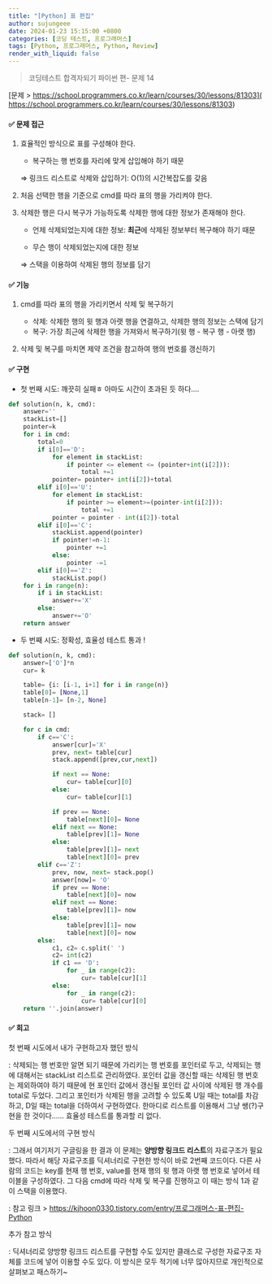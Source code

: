 ```yaml
---
title: "[Python] 표 편집"
author: sujungeee
date: 2024-01-23 15:15:00 +0800
categories: [코딩 테스트, 프로그래머스]
tags: [Python, 프로그래머스, Python, Review]
render_with_liquid: false
---
```




> 코딩테스트 합격자되기 파이썬 편- 문제 14

[문제 >   https://school.programmers.co.kr/learn/courses/30/lessons/81303]( https://school.programmers.co.kr/learn/courses/30/lessons/81303)



#### ✅ 문제 접근

1. 효율적인 방식으로 표를 구성해야 한다.

   - 복구하는 행 번호를 자리에 맞게 삽입해야 하기 때문

   ⇒ 링크드 리스트로 삭제와 삽입하기: O(1)의 시간복잡도를 갖음



2. 처음 선택한 행을 기준으로 cmd를 따라 표의 행을 가리켜야 한다.



3. 삭제한 행은 다시 복구가 가능하도록 삭제한 행에 대한 정보가 존재해야 한다.

   - 언제 삭제되었는지에 대한 정보: **최근**에 삭제된 정보부터 복구해야 하기 때문

   - 무슨 행이 삭제되었는지에 대한 정보

   ⇒ 스택을 이용하여 삭제된 행의 정보를 담기



#### ✅ 기능

1. cmd를 따라 표의 행을 가리키면서 삭제 및 복구하기

   - 삭제: 삭제한 행의 윗 행과 아랫 행을 연결하고, 삭제한 행의 정보는 스택에 담기
   - 복구: 가장 최근에 삭제한 행을 가져와서 복구하기(윗 행 - 복구 행 - 아랫 행)

   

2. 삭제 및 복구를 마치면 제약 조건을 참고하여 행의 번호를 갱신하기



#### ✅ 구현

- 첫 번째 시도: 깨끗히 실패ㅎ 아마도 시간이 초과된 듯 하다....

```python
def solution(n, k, cmd):
    answer=''
    stackList=[]
    pointer=k
    for i in cmd:
        total=0
        if i[0]=='D':
            for element in stackList:
                if pointer <= element <= (pointer+int(i[2])):
                    total +=1
            pointer= pointer+ int(i[2])+total
        elif i[0]=='U':
            for element in stackList:
                if pointer >= element>=(pointer-int(i[2])):
                    total +=1
            pointer = pointer - int(i[2])-total
        elif i[0]=='C':
            stackList.append(pointer)
            if pointer!=n-1:
                pointer +=1
            else:
                pointer -=1
        elif i[0]=='Z':
            stackList.pop()
    for i in range(n):
        if i in stackList:
            answer+='X'
        else:
            answer+='O'
    return answer
```



- 두 번째 시도: 정확성, 효율성 테스트 통과 !

```python
def solution(n, k, cmd):
    answer=['O']*n
    cur= k

    table= {i: [i-1, i+1] for i in range(n)}
    table[0]= [None,1]
    table[n-1]= [n-2, None]

    stack= []

    for c in cmd:
        if c=='C':
            answer[cur]='X'
            prev, next= table[cur]
            stack.append([prev,cur,next])

            if next == None:
                cur= table[cur][0]
            else:
                cur= table[cur][1]

            if prev == None:
                table[next][0]= None
            elif next == None:
                table[prev][1]= None
            else:
                table[prev][1]= next
                table[next][0]= prev
        elif c=='Z':
            prev, now, next= stack.pop()
            answer[now]= 'O'
            if prev == None:
                table[next][0]= now
            elif next == None:
                table[prev][1]= now
            else:
                table[prev][1]= now
                table[next][0]= now
        else:
            c1, c2= c.split(' ')
            c2= int(c2)
            if c1 == 'D':
                for _ in range(c2):
                    cur= table[cur][1]
            else:
                for _ in range(c2):
                    cur= table[cur][0]
    return ''.join(answer)
```



#### ✅ 회고

첫 번째 시도에서 내가 구현하고자 했던 방식

: 삭제되는 행 번호만 알면 되기 때문에 가리키는 행 번호를 포인터로 두고, 삭제되는 행에 대해서는 stackList 리스트로 관리하였다. 포인터 값을 갱신할 때는 삭제된 행 번호는 제외하여야 하기 때문에 현 포인터 값에서 갱신될 포인터 값 사이에 삭제된 행 개수를 total로 두었다. 그리고 포인터가 삭제된 행을 고려할 수 있도록 U일 때는 total를 차감하고, D일 때는 total을 더하여서 구현하였다. 한마디로 리스트를 이용해서 그냥 쌩(?)구현을 한 것이다...... 효율성 테스트를 통과할 리 없다.



두 번째 시도에서의 구현 방식

: 그래서 여기저기 구글링을 한 결과 이 문제는 **양방향 링크드 리스트**의 자료구조가 필요했다. 따라서 해당 자료구조를 딕셔너리로 구현한 방식이 바로 2번째 코드이다. 다른 사람의 코드는 key를 현재 행 번호, value를 현재 행의 윗 행과 아랫 행 번호로 넣어서 테이블을 구성하였다. 그 다음 cmd에 따라 삭제 및 복구를 진행하고 이 때는 방식 1과 같이 스택을 이용했다. 

: 참고 링크 > https://kjhoon0330.tistory.com/entry/프로그래머스-표-편집-Python



추가 참고 방식

: 딕셔너리로 양방향 링크드 리스트를 구현할 수도 있지만 클래스로 구성한 자료구조 자체를 코드에 넣어 이용할 수도 있다. 이 방식은 모두 적기에 너무 많아지므로 개인적으로 살펴보고 패스하기~
